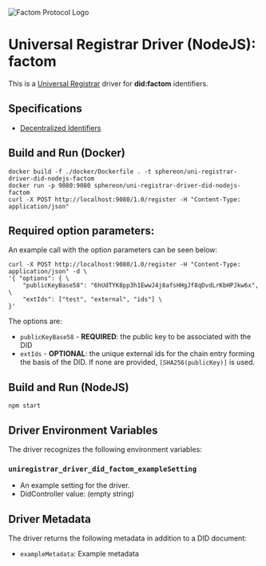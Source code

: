 ![Factom Protocol Logo](https://assets.website-files.com/5bca6108bae718b9ad49a5f9/5c4820477febe49184787777_Factom-Protocol_Logo-p-500.png)

# Universal Registrar Driver (NodeJS): factom

This is a [Universal Registrar](https://github.com/decentralized-identity/universal-registrar/) driver for **did:factom** identifiers.

## Specifications

* [Decentralized Identifiers](https://w3c.github.io/did-core/)

## Build and Run (Docker)

```
docker build -f ./docker/Dockerfile . -t sphereon/uni-registrar-driver-did-nodejs-factom
docker run -p 9080:9080 sphereon/uni-registrar-driver-did-nodejs-factom
curl -X POST http://localhost:9080/1.0/register -H "Content-Type: application/json"
```
## Required option parameters:
An example call with the option parameters can be seen below:
```shell script
curl -X POST http://localhost:9080/1.0/register -H "Content-Type: application/json" -d \
'{ "options": { \
    "publicKeyBase58": "6hUdTYK8pp3h1EwwJ4j8afsHHgJf8qDvdLrKbHPJkw6x", \
    "extIds": ["test", "external", "ids"] \
}'
```
The options are:
* `publicKeyBase58` - **REQUIRED**: the public key to be associated with the DID
* `extIds` - **OPTIONAL**: the unique external ids for the chain entry forming the basis of the DID. If none are provided, `[SHA256(publicKey)]` is used.
## Build and Run (NodeJS)

```
npm start
```

## Driver Environment Variables

The driver recognizes the following environment variables:

### `uniregistrar_driver_did_factom_exampleSetting`

 * An example setting for the driver.
 * DidController value: (empty string)

## Driver Metadata

The driver returns the following metadata in addition to a DID document:

* `exampleMetadata`: Example metadata
